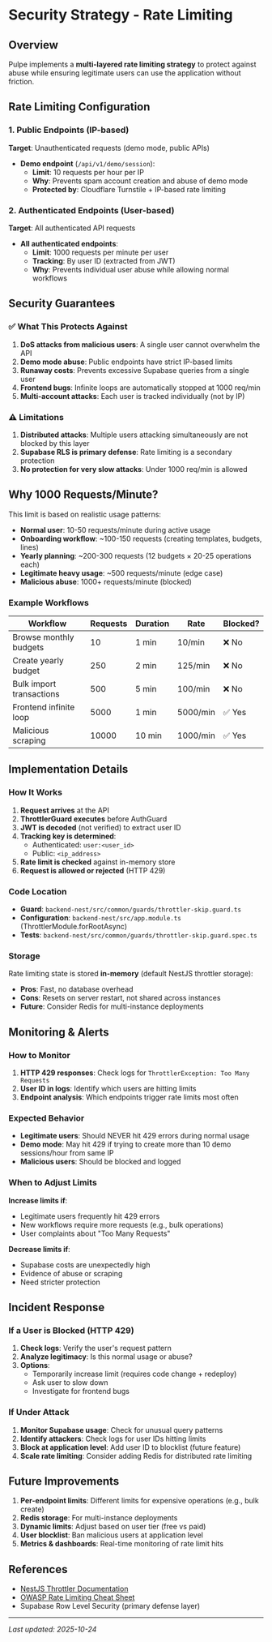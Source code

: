 # Security Strategy - Rate Limiting

## Overview

Pulpe implements a **multi-layered rate limiting strategy** to protect against abuse while ensuring legitimate users can use the application without friction.

## Rate Limiting Configuration

### 1. Public Endpoints (IP-based)

**Target**: Unauthenticated requests (demo mode, public APIs)

- **Demo endpoint** (`/api/v1/demo/session`):
  - **Limit**: 10 requests per hour per IP
  - **Why**: Prevents spam account creation and abuse of demo mode
  - **Protected by**: Cloudflare Turnstile + IP-based rate limiting

### 2. Authenticated Endpoints (User-based)

**Target**: All authenticated API requests

- **All authenticated endpoints**:
  - **Limit**: 1000 requests per minute per user
  - **Tracking**: By user ID (extracted from JWT)
  - **Why**: Prevents individual user abuse while allowing normal workflows

## Security Guarantees

### ✅ What This Protects Against

1. **DoS attacks from malicious users**: A single user cannot overwhelm the API
2. **Demo mode abuse**: Public endpoints have strict IP-based limits
3. **Runaway costs**: Prevents excessive Supabase queries from a single user
4. **Frontend bugs**: Infinite loops are automatically stopped at 1000 req/min
5. **Multi-account attacks**: Each user is tracked individually (not by IP)

### ⚠️ Limitations

1. **Distributed attacks**: Multiple users attacking simultaneously are not blocked by this layer
2. **Supabase RLS is primary defense**: Rate limiting is a secondary protection
3. **No protection for very slow attacks**: Under 1000 req/min is allowed

## Why 1000 Requests/Minute?

This limit is based on realistic usage patterns:

- **Normal user**: 10-50 requests/minute during active usage
- **Onboarding workflow**: ~100-150 requests (creating templates, budgets, lines)
- **Yearly planning**: ~200-300 requests (12 budgets × 20-25 operations each)
- **Legitimate heavy usage**: ~500 requests/minute (edge case)
- **Malicious abuse**: 1000+ requests/minute (blocked)

### Example Workflows

| Workflow                     | Requests | Duration | Rate     | Blocked? |
| ---------------------------- | -------- | -------- | -------- | -------- |
| Browse monthly budgets       | 10       | 1 min    | 10/min   | ❌ No    |
| Create yearly budget         | 250      | 2 min    | 125/min  | ❌ No    |
| Bulk import transactions     | 500      | 5 min    | 100/min  | ❌ No    |
| Frontend infinite loop       | 5000     | 1 min    | 5000/min | ✅ Yes   |
| Malicious scraping           | 10000    | 10 min   | 1000/min | ✅ Yes   |

## Implementation Details

### How It Works

1. **Request arrives** at the API
2. **ThrottlerGuard executes** before AuthGuard
3. **JWT is decoded** (not verified) to extract user ID
4. **Tracking key is determined**:
   - Authenticated: `user:<user_id>`
   - Public: `<ip_address>`
5. **Rate limit is checked** against in-memory store
6. **Request is allowed or rejected** (HTTP 429)

### Code Location

- **Guard**: `backend-nest/src/common/guards/throttler-skip.guard.ts`
- **Configuration**: `backend-nest/src/app.module.ts` (ThrottlerModule.forRootAsync)
- **Tests**: `backend-nest/src/common/guards/throttler-skip.guard.spec.ts`

### Storage

Rate limiting state is stored **in-memory** (default NestJS throttler storage):

- **Pros**: Fast, no database overhead
- **Cons**: Resets on server restart, not shared across instances
- **Future**: Consider Redis for multi-instance deployments

## Monitoring & Alerts

### How to Monitor

1. **HTTP 429 responses**: Check logs for `ThrottlerException: Too Many Requests`
2. **User ID in logs**: Identify which users are hitting limits
3. **Endpoint analysis**: Which endpoints trigger rate limits most often

### Expected Behavior

- **Legitimate users**: Should NEVER hit 429 errors during normal usage
- **Demo mode**: May hit 429 if trying to create more than 10 demo sessions/hour from same IP
- **Malicious users**: Should be blocked and logged

### When to Adjust Limits

**Increase limits if**:

- Legitimate users frequently hit 429 errors
- New workflows require more requests (e.g., bulk operations)
- User complaints about "Too Many Requests"

**Decrease limits if**:

- Supabase costs are unexpectedly high
- Evidence of abuse or scraping
- Need stricter protection

## Incident Response

### If a User is Blocked (HTTP 429)

1. **Check logs**: Verify the user's request pattern
2. **Analyze legitimacy**: Is this normal usage or abuse?
3. **Options**:
   - Temporarily increase limit (requires code change + redeploy)
   - Ask user to slow down
   - Investigate for frontend bugs

### If Under Attack

1. **Monitor Supabase usage**: Check for unusual query patterns
2. **Identify attackers**: Check logs for user IDs hitting limits
3. **Block at application level**: Add user ID to blocklist (future feature)
4. **Scale rate limiting**: Consider adding Redis for distributed rate limiting

## Future Improvements

1. **Per-endpoint limits**: Different limits for expensive operations (e.g., bulk create)
2. **Redis storage**: For multi-instance deployments
3. **Dynamic limits**: Adjust based on user tier (free vs paid)
4. **User blocklist**: Ban malicious users at application level
5. **Metrics & dashboards**: Real-time monitoring of rate limit hits

## References

- [NestJS Throttler Documentation](https://docs.nestjs.com/security/rate-limiting)
- [OWASP Rate Limiting Cheat Sheet](https://cheatsheetseries.owasp.org/cheatsheets/Rate_Limiting_Cheat_Sheet.html)
- Supabase Row Level Security (primary defense layer)

---

_Last updated: 2025-10-24_
